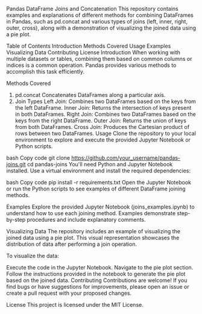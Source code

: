 Pandas DataFrame Joins and Concatenation
This repository contains examples and explanations of different methods for combining DataFrames in Pandas, such as pd.concat and various types of joins (left, inner, right, outer, cross), along with a demonstration of visualizing the joined data using a pie plot.

Table of Contents
Introduction
Methods Covered
Usage
Examples
Visualizing Data
Contributing
License
Introduction
When working with multiple datasets or tables, combining them based on common columns or indices is a common operation. Pandas provides various methods to accomplish this task efficiently.

Methods Covered
1. pd.concat
Concatenates DataFrames along a particular axis.
2. Join Types
Left Join: Combines two DataFrames based on the keys from the left DataFrame.
Inner Join: Returns the intersection of keys present in both DataFrames.
Right Join: Combines two DataFrames based on the keys from the right DataFrame.
Outer Join: Returns the union of keys from both DataFrames.
Cross Join: Produces the Cartesian product of rows between two DataFrames.
Usage
Clone the repository to your local environment to explore and execute the provided Jupyter Notebook or Python scripts.

bash
Copy code
git clone https://github.com/your_username/pandas-joins.git
cd pandas-joins
You'll need Python and Jupyter Notebook installed. Use a virtual environment and install the required dependencies:

bash
Copy code
pip install -r requirements.txt
Open the Jupyter Notebook or run the Python scripts to see examples of different DataFrame joining methods.

Examples
Explore the provided Jupyter Notebook (joins_examples.ipynb) to understand how to use each joining method. Examples demonstrate step-by-step procedures and include explanatory comments.

Visualizing Data
The repository includes an example of visualizing the joined data using a pie plot. This visual representation showcases the distribution of data after performing a join operation.

To visualize the data:

Execute the code in the Jupyter Notebook.
Navigate to the pie plot section.
Follow the instructions provided in the notebook to generate the pie plot based on the joined data.
Contributing
Contributions are welcome! If you find bugs or have suggestions for improvements, please open an issue or create a pull request with your proposed changes.

License
This project is licensed under the MIT License.
